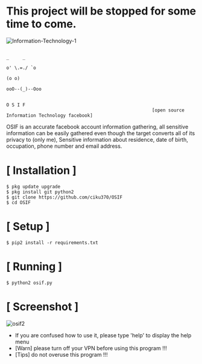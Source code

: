
# This project will be stopped for some time to come.






![Information-Technology-1](https://user-images.githubusercontent.com/64240810/147685326-84747b85-27f9-4275-8f6e-652f4aa30a85.jpg)















```
                                                                         _     _
                                                                       o' \.=./ `o
                                                                          (o o)          
                                                                      ooO--(_)--Ooo
                                       
                                                                         O S I F
                                                      [open source Information Technology facebook]
```
OSIF is an accurate facebook account information gathering, all sensitive information can be easily gathered even though the target converts all of its privacy to (only me), Sensitive information about residence, date of birth, occupation, phone number and email address.


# [ Installation ]
```
$ pkg update upgrade
$ pkg install git python2
$ git clone https://github.com/ciku370/OSIF
$ cd OSIF
```

# [ Setup ]
```
$ pip2 install -r requirements.txt
```
# [ Running ]
```
$ python2 osif.py
```
# [ Screenshot ]
![osif2](https://user-images.githubusercontent.com/64240810/147684588-1b1394b3-60f5-4921-bd3a-d2feed15ba07.png)

* If you are confused how to use it, please type 'help' to display the help menu
* [Warn] please turn off your VPN before using this program !!!
* [Tips] do not overuse this program !!!
